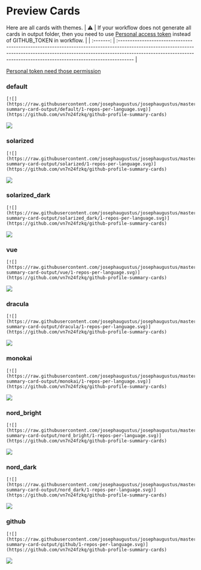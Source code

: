 
# Preview Cards

Here are all cards with themes.
| :warning: | If your workflow does not generate all cards in output folder, then you need to use [Personal access token](https://docs.github.com/en/actions/configuring-and-managing-workflows/creating-and-storing-encrypted-secrets) instead of GITHUB_TOKEN in workflow. |
| :-------: | :------------------------------------------------------------------------------------------------------------------------------------------------------------------------------------------------------------------------------------------------ |

[Personal token need those permission](https://github.com/vn7n24fzkq/github-profile-summary-cards/wiki/Personal-access-token-permissions)


### default


```
[![](https://raw.githubusercontent.com/josephaugustus/josephaugustus/master/profile-summary-card-output/default/1-repos-per-language.svg)](https://github.com/vn7n24fzkq/github-profile-summary-cards)
```
![](https://raw.githubusercontent.com/josephaugustus/josephaugustus/master/profile-summary-card-output/default/1-repos-per-language.svg)


### solarized


```
[![](https://raw.githubusercontent.com/josephaugustus/josephaugustus/master/profile-summary-card-output/solarized/1-repos-per-language.svg)](https://github.com/vn7n24fzkq/github-profile-summary-cards)
```
![](https://raw.githubusercontent.com/josephaugustus/josephaugustus/master/profile-summary-card-output/solarized/1-repos-per-language.svg)


### solarized_dark


```
[![](https://raw.githubusercontent.com/josephaugustus/josephaugustus/master/profile-summary-card-output/solarized_dark/1-repos-per-language.svg)](https://github.com/vn7n24fzkq/github-profile-summary-cards)
```
![](https://raw.githubusercontent.com/josephaugustus/josephaugustus/master/profile-summary-card-output/solarized_dark/1-repos-per-language.svg)


### vue


```
[![](https://raw.githubusercontent.com/josephaugustus/josephaugustus/master/profile-summary-card-output/vue/1-repos-per-language.svg)](https://github.com/vn7n24fzkq/github-profile-summary-cards)
```
![](https://raw.githubusercontent.com/josephaugustus/josephaugustus/master/profile-summary-card-output/vue/1-repos-per-language.svg)


### dracula


```
[![](https://raw.githubusercontent.com/josephaugustus/josephaugustus/master/profile-summary-card-output/dracula/1-repos-per-language.svg)](https://github.com/vn7n24fzkq/github-profile-summary-cards)
```
![](https://raw.githubusercontent.com/josephaugustus/josephaugustus/master/profile-summary-card-output/dracula/1-repos-per-language.svg)


### monokai


```
[![](https://raw.githubusercontent.com/josephaugustus/josephaugustus/master/profile-summary-card-output/monokai/1-repos-per-language.svg)](https://github.com/vn7n24fzkq/github-profile-summary-cards)
```
![](https://raw.githubusercontent.com/josephaugustus/josephaugustus/master/profile-summary-card-output/monokai/1-repos-per-language.svg)


### nord_bright


```
[![](https://raw.githubusercontent.com/josephaugustus/josephaugustus/master/profile-summary-card-output/nord_bright/1-repos-per-language.svg)](https://github.com/vn7n24fzkq/github-profile-summary-cards)
```
![](https://raw.githubusercontent.com/josephaugustus/josephaugustus/master/profile-summary-card-output/nord_bright/1-repos-per-language.svg)


### nord_dark


```
[![](https://raw.githubusercontent.com/josephaugustus/josephaugustus/master/profile-summary-card-output/nord_dark/1-repos-per-language.svg)](https://github.com/vn7n24fzkq/github-profile-summary-cards)
```
![](https://raw.githubusercontent.com/josephaugustus/josephaugustus/master/profile-summary-card-output/nord_dark/1-repos-per-language.svg)


### github


```
[![](https://raw.githubusercontent.com/josephaugustus/josephaugustus/master/profile-summary-card-output/github/1-repos-per-language.svg)](https://github.com/vn7n24fzkq/github-profile-summary-cards)
```
![](https://raw.githubusercontent.com/josephaugustus/josephaugustus/master/profile-summary-card-output/github/1-repos-per-language.svg)

